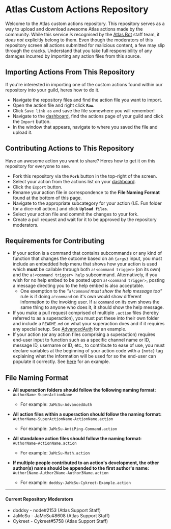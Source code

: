# Atlas Custom Actions Repository
Welcome to the Atlas custom actions repository. This repository serves as a way to upload and download awesome Atlas actions made by the community. While this service *is* recognised by the [Atlas Bot](https://atlasbot.xyz/) staff team, it *does not* explicitly belong to them. Even though the moderators of this repository screen all actions submitted for malicious content, a few may slip through the cracks. Understand that you take full responsibility of any damages incurred by importing any action files from this source.

## Importing Actions From This Repository
If you're interested in importing one of the custom actions found within our repository into your guild, heres how to do it.
* Navigate the repository files and find the action file you want to import.
* Open the action file and right click **`Raw`**.
* Click `Save link as` and save the file somewhere you will remember!
* Navigate to the [dashboard](https://atlasbot.xyz/), find the actions page of your guild and click the `Import` button.
* In the window that appears, navigate to where you saved the file and upload it.

## Contributing Actions to This Repository
Have an awesome action you want to share? Heres how to get it on this repository for everyone to see.
* Fork this repository via the **`Fork`** button in the top-right of the screen.
* Select your action from the actions list on your [dashboard](https://atlasbot.xyz/).
* Click the `Export` button.
* Rename your action file in correspondence to the **File Naming Format** found at the bottom of this page.
* Navigate to the appropriate subcategory for your action (I.E. Fun folder for a dice-roll action.) and click **`Upload files`**.
* Select your action file and commit the changes to your fork.
* Create a pull request and wait for it to be approved by the repository moderators.

## Requirements for Contributing
* If your action is a command that contains subcommands or any kind of function that changes the outcome based on an `{args}` input, you must include an embedded help menu that shows how your action is used which **must** be callable through both `a!<command trigger>` (on its own) and the `a!<command trigger> help` subcommand. Alternatively, if you wish for no help embed to be posted upon `a!<command trigger>`, posting a message directing you to the help embed is also acceptable.
    * One exemption to the *"`a!command` must show the help message too"* rule is if doing `a!command` on it's own would show different information to the invoking user. If `a!command` on its own shows the same thing to anyone who does it, it should show the help message.
* If you make a pull request comprised of multiple `.action` files (hereby referred to as a superaction), you must put these into their own folder and include a `README.md` on what your superaction does and if it requires any special setup. See [AdvancedAuth](https://github.com/doddsy/atlas-custom-actions/tree/master/Moderation/JaMcSu-AdvancedAuth) for an example.
* If your action (or any action files comprising a superaction) requires end-user input to function such as a specific channel name or ID, message ID, username or ID, etc., to contribute to ease of use, you must declare variables at the beginning of your action code with a `{note}` tag explaining what the information will be used for so the end-user can populate it correctly. See [here](https://i.imgur.com/dVldQxo.png) for an example.

## File Naming Format
* **All superaction folders should follow the following naming format:** ```AuthorName-SuperActionName```
    * For example: ```JaMcSu-AdvancedAuth```
* **All action files within a superaction should follow the naming format:** ```AuthorName-SuperActionName-ActionName.action```
    * For example: ```JaMcSu-AntiPing-Command.action```
* **All standalone action files should follow the naming format:** ```AuthorName-ActionName.action```
    * For example: ```JaMcSu-Math.action```

* **If multiple people contributed to an action's development, the other author(s) name should be appended to the first author's name:** ```Author1Name-Author2Name-Author3Name.action```
    * For example: ```doddsy-JaMcSu-Cykreet-Example.action```

----------

#### Current Repository Moderators
* doddsy - node#2153 (Atlas Support Staff)
* JaMcSu - JaMcSu#8608 (Atlas Support Staff)
* Cykreet - Cykreet#5758 (Atlas Support Staff)
